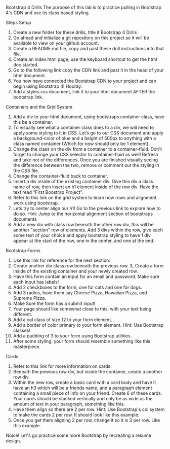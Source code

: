Bootstrap 4 Drills
The purpose of this lab is to practice pulling in Bootstrap 4's CDN and use its class based styling.

Steps
Setup
1. Create a new folder for these drills, title it Bootstrap 4 Drills
2. Go ahead and initialize a git repository on this project so it will be available to view on your github account.
3. Create a README.md file, copy and past these drill instructions into that file.
4. Create an index.html page, use the keyboard shortcut to get the html doc started.
5. Go to the following link copy the CDN link and past it in the head of your html document.
6. You now have connected the Bootstrap CDN to your project and can begin using Bootstrap 4! Hooray.
7. Add a styles.css document, link it to your html document AFTER the bootstrap link.

Containers and the Grid System

1. Add a div to your html document, using bootstraps container class, have this be a container.
2. To visually see what a container class does to a div, we will need to apply some styling to it in CSS. Let’s go to our CSS document and apply a background-color of blue and a height of 500px to anything with a class named container (Which for now should only be 1 element).
3. Change the class on the div from a container to a container-fluid. Don't forget to change your CSS selector to container-fluid as well! Refresh and take not of the differences. Once you are finished visually seeing the difference between the two, remove or comment out the styling in the CSS file.
4. Change the container-fluid back to container.
5. Insert a div inside of the existing container div. Give this div a class name of row, then insert an h1 element inside of the row    div.  Have the text read “First Boostrap Project”.
6. Refer to this link on the grid system to learn how rows and alignment work using bootstrap.
7. Lets try to center align our h1! Go to the previous link to explore how to do so.
    Hint: Jump to the horizontal alignment section of bootstraps documents
8. Add a new div with class row beneath the other row div, this will be another "section" row of elements. Add 3 divs within the row, give each some text of your choice and apply bootstrap styling to have 1 div appear at the start of the row, one in the center, and one at the end.

Bootstrap Forms

1. Use this link for reference for the next section:
2. Create another div class row beneath the previous row.
3, Create a form inside of the existing container and your newly created row.
4. Have this form contain an input for an email and password. Make sure each input has labels!
5. Add 2 checkboxes to the form, one for cats and one for dogs.
6. Add 3 radios, have them say Cheese Pizza, Hawaiian Pizza, and Supreme Pizza.
7. Make Sure the form has a submit input!
8. Your page should like somewhat close to this, with your text being different.
9. Add a col class of size 12 to your form element.
10. Add a border of color primary to your form element.
    Hint: Use Bootstrap classes!
11. Add a padding of 3 to your form using Bootstrap utilities.
12. After some styling, your form should resemble something like this masterpiece.

Cards

1. Refer to this link for more information on cards.
2. Beneath the previous row div, but inside the container, create a another row div.
3. Within the new row, create a basic card with a card body and have it have an h3 which will be a friends name, and a paragraph element containing a small piece of info on your friend. Create 6 of these cards.
    Your cards should be stacked vertically and only be as wide as the amount of text in your paragraph, something like this.
4. Have them align so there are 2 per row.
    Hint: Use Bootstrap's col system to make the cards 2 per row.
    It should look like this example.
5. Once you get them aligning 2 per row, change it so it is 3 per row.
    Like this example.
    
Noice! Let's go practice some more Bootstrap by recreating a resume design.